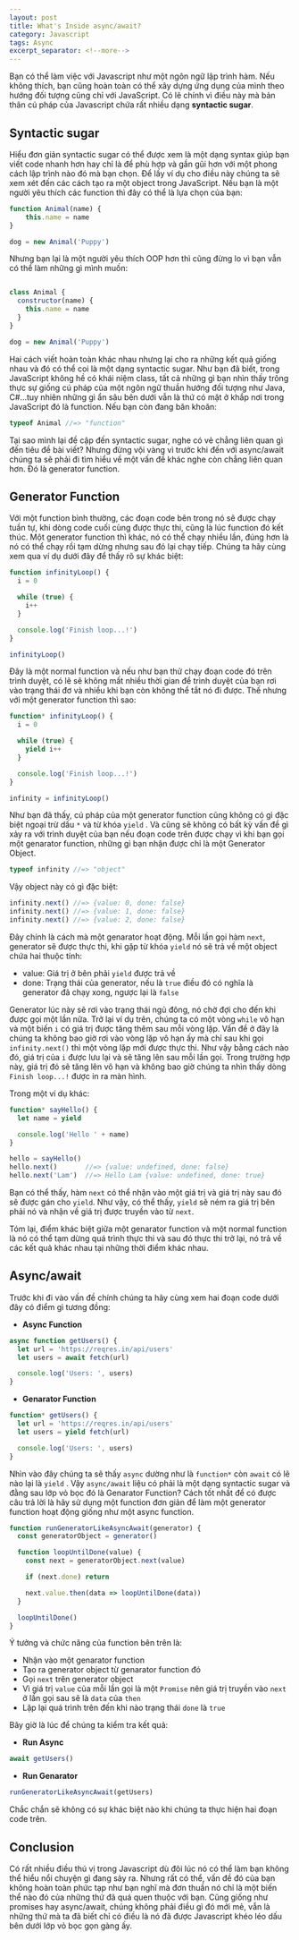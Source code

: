 ```yaml
---
layout: post
title: What's Inside async/await?
category: Javascript
tags: Async
excerpt_separator: <!--more-->
---
```


Bạn có thể làm việc với Javascript như một ngôn ngữ lập trình hàm. Nếu không thích, bạn cũng hoàn toàn có thể xây dựng ứng dụng của mình theo hướng đối tượng cũng chỉ với JavaScript. Có lẽ chính vì điều này mà bản thân cú pháp của Javascript chứa rất nhiều dạng **syntactic sugar**.
<!--more-->

## Syntactic sugar

Hiểu đơn giản syntactic sugar có thể được xem là một dạng syntax giúp bạn viết code nhanh hơn hay chỉ là để phù hợp và gần gũi hơn với một phong cách lập trình nào đó mà bạn chọn. Để lấy ví dụ cho điều này chúng ta sẽ xem xét đến các cách tạo ra một object trong JavaScript. Nếu bạn là một người yêu thích các function thì đây có thể là lựa chọn của bạn:

```js
function Animal(name) {
    this.name = name
}

dog = new Animal('Puppy')
```

Nhưng bạn lại là một người yêu thích OOP hơn thì cũng đừng lo vì bạn vẫn có thể làm những gì mình muốn:

```js

class Animal {
  constructor(name) {
    this.name = name
  }
}

dog = new Animal('Puppy')
```

Hai cách viết hoàn toàn khác nhau nhưng lại cho ra những kết quả giống nhau và đó có thể coi là một dạng syntactic sugar. Như bạn đã biết, trong JavaScript không hề có khái niệm class, tất cả những gì bạn nhìn thấy trông thực sự giống cú pháp của một ngôn ngữ thuần hướng đối tượng như Java, C#...tuy nhiên những gì ẩn sâu bên dưới vẫn là thứ có mặt ở khắp nơi trong JavaScript đó là function. Nếu bạn còn đang băn khoăn:

```js
typeof Animal //=> "function"
```

Tại sao mình lại đề cập đến syntactic sugar, nghe có vẻ chẳng liên quan gì đến tiêu đề bài viết? Nhưng đừng vội vàng vì trước khi đến với async/await chúng ta sẽ phải đi tìm hiểu về một vấn đề khác nghe còn chẳng liên quan hơn. Đó là generator function.

## Generator Function

Với một function bình thường, các đoạn code bên trong nó sẽ được chạy tuần tự, khi dòng code cuối cùng được thực thi, cũng là lúc function đó kết thúc. Một generator function thì khác, nó có thể chạy nhiều lần, đúng hơn là nó có thể chạy rồi tạm dừng nhưng sau đó lại chạy tiếp. Chúng ta hãy cùng xem qua ví dụ dưới đây để thấy rõ sự khác biệt:

```js
function infinityLoop() {
  i = 0

  while (true) {
    i++
  }

  console.log('Finish loop...!')
}

infinityLoop()
```

Đây là một normal function và nếu như bạn thử chạy đoạn code đó trên trình duyệt, có lẽ sẽ không mất nhiều thời gian để trình duyệt của bạn rơi vào trạng thái đơ và nhiều khi bạn còn không thể tắt nó đi được. Thế nhưng với một generator function thì sao:

```js
function* infinityLoop() {
  i = 0

  while (true) {
    yield i++
  }

  console.log('Finish loop...!')
}

infinity = infinityLoop()
```

Như bạn đã thấy, cú pháp của một generator function cũng không có gì đặc biệt ngoại trừ dấu `*` và từ khóa `yield` . Và cũng sẽ không có bất kỳ vấn đề gì xảy ra với trình duyệt của bạn nếu đoạn code trên được chạy vì khi bạn gọi một genarator function, những gì bạn nhận được chỉ là một Generator Object.

```js
typeof infinity //=> "object"
```

Vậy object này có gì đặc biệt:

```js
infinity.next() //=> {value: 0, done: false}
infinity.next() //=> {value: 1, done: false}
infinity.next() //=> {value: 2, done: false}
```

Đây chính là cách mà một genarator hoạt động. Mỗi lần gọi hàm `next`, generator sẽ được thực thi, khi gặp từ khóa `yield` nó sẽ trả về một object chứa hai thuộc tính:

* value: Giá trị ở bên phải `yield` được trả về
* done: Trạng thái của generator, nếu là `true` điều đó có nghĩa là generator đã chạy xong, ngược lại là `false`

Generator lúc này sẽ rơi vào trạng thái ngủ đông, nó chờ đợi cho đến khi được gọi một lần nữa. Trở lại ví dụ trên, chúng ta có một vòng `while` vô hạn và một biến `i` có giá trị được tăng thêm sau mỗi vòng lặp. Vấn đề ở đây là chúng ta không bao giờ rơi vào vòng lặp vô hạn ấy mà chỉ sau khi gọi `infinity.next()` thì một vòng lặp mới được thực thi. Như vậy bằng cách nào đó, giá trị của `i` được lưu lại và sẽ tăng lên sau mỗi lần gọi. Trong trường hợp này, giá trị đó sẽ tăng lên vô hạn và không bao giờ chúng ta nhìn thấy dòng `Finish loop...!` được in ra màn hình.

Trong một ví dụ khác:

```js
function* sayHello() {
  let name = yield

  console.log('Hello ' + name)
}

hello = sayHello()
hello.next()       //=> {value: undefined, done: false}
hello.next('Lam')  //=> Hello Lam {value: undefined, done: true}
```

Bạn có thể thấy, hàm `next` có thể nhận vào một giá trị và giá trị này sau đó sẽ được gán cho `yield`. Như vậy, có thể thấy, `yield` sẽ ném ra giá trị bên phải nó và nhận về giá trị được truyền vào từ `next`.

Tóm lại, điểm khác biệt giữa một genarator function và một normal function là nó có thể tạm dừng quá trình thực thi và sau đó thực thi trở lại, nó trả về các kết quả khác nhau tại những thời điểm khác nhau.

## Async/await

Trước khi đi vào vấn đề chính chúng ta hãy cùng xem hai đoạn code dưới đây có điểm gì tương đồng:

* **Async Function**

```js
async function getUsers() {
  let url = 'https://reqres.in/api/users'
  let users = await fetch(url)

  console.log('Users: ', users)
}
```

* **Genarator Function**

```js
function* getUsers() {
  let url = 'https://reqres.in/api/users'
  let users = yield fetch(url)

  console.log('Users: ', users)
}
```

Nhìn vào đây chúng ta sẽ thấy `async` dường như là `function*` còn `await` có lẽ nào lại là `yield` . Vậy `async/await` liệu có phải là một dạng syntactic sugar và đằng sau lớp vỏ bọc đó là Genarator Function? Cách tốt nhất để có được câu trả lời là hãy sử dụng một function đơn giản để làm một generator function hoạt động giống như một async function.

```js
function runGeneratorLikeAsyncAwait(generator) {
  const generatorObject = generator()

  function loopUntilDone(value) {
    const next = generatorObject.next(value)

    if (next.done) return

    next.value.then(data => loopUntilDone(data))
  }

  loopUntilDone()
}
```

Ý tưởng và chức năng của function bên trên là:

* Nhận vào một genarator function
* Tạo ra generator object từ genarator function đó
* Gọi `next` trên generator object
* Vì giá trị `value` của mỗi lần gọi là một `Promise` nên giá trị truyền vào `next` ở lần gọi sau sẽ là `data` của `then`
* Lặp lại quá trình trên đến khi nào trạng thái `done` là `true`

Bây giờ là lúc để chúng ta kiểm tra kết quả:

* **Run Async**
```js
await getUsers()
```
* **Run Genarator**

```js
runGeneratorLikeAsyncAwait(getUsers)
```

Chắc chắn sẽ không có sự khác biệt nào khi chúng ta thực hiện hai đoạn code trên.

## Conclusion

Có rất nhiều điều thú vị trong Javascript dù đôi lúc nó có thể làm bạn không thể hiểu nổi chuyện gì đang sảy ra. Nhưng rất có thể, vấn đề đó của bạn không hoàn toàn phức tạp như bạn nghĩ mà đơn thuần nó chỉ là một biến thể nào đó của những thứ đã quá quen thuộc với bạn. Cũng giống như promises hay async/await, chúng không phải điều gì đó mới mẻ, vẫn là những thứ mà ta đã biết chỉ có điều là nó đã được Javascript khéo léo dấu bên dưới lớp vỏ bọc gọn gàng ấy.
